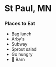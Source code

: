 # St Paul, MN

### Places to Eat
- Bag lunch
- Arby's
- Subway
- Sprout salad
- Go hungry
- :taco: Barn
